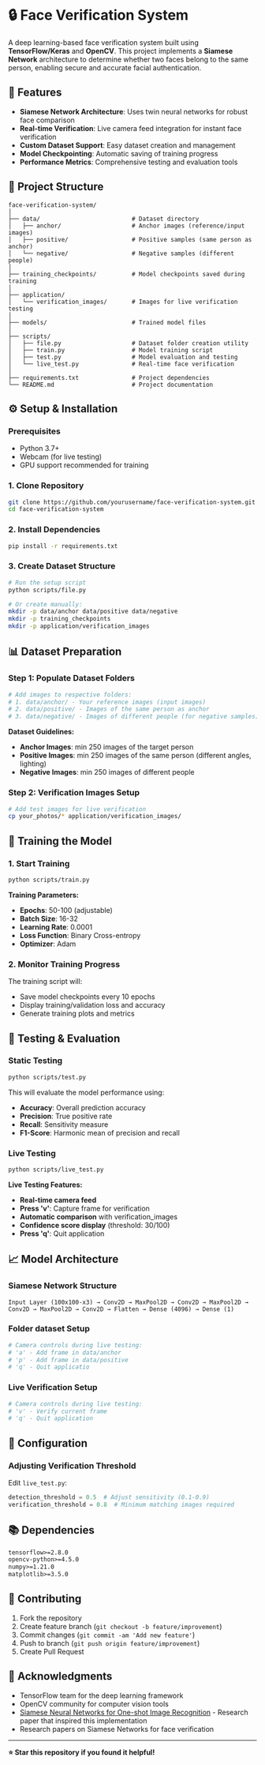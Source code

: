 # 🔒 Face Verification System

A deep learning-based face verification system built using **TensorFlow/Keras** and **OpenCV**. This project implements a **Siamese Network** architecture to determine whether two faces belong to the same person, enabling secure and accurate facial authentication.

## 🌟 Features

- **Siamese Network Architecture**: Uses twin neural networks for robust face comparison
- **Real-time Verification**: Live camera feed integration for instant face verification
- **Custom Dataset Support**: Easy dataset creation and management
- **Model Checkpointing**: Automatic saving of training progress
- **Performance Metrics**: Comprehensive testing and evaluation tools

## 📂 Project Structure

```
face-verification-system/
│
├── data/                          # Dataset directory
│   ├── anchor/                    # Anchor images (reference/input images)
│   ├── positive/                  # Positive samples (same person as anchor)
│   └── negative/                  # Negative samples (different people)
│
├── training_checkpoints/          # Model checkpoints saved during training
│
├── application/
│   └── verification_images/       # Images for live verification testing
│
├── models/                        # Trained model files
│
├── scripts/
│   ├── file.py                    # Dataset folder creation utility
│   ├── train.py                   # Model training script
│   ├── test.py                    # Model evaluation and testing
│   └── live_test.py               # Real-time face verification
│
├── requirements.txt               # Project dependencies
└── README.md                      # Project documentation
```

## ⚙️ Setup & Installation

### Prerequisites

- Python 3.7+
- Webcam (for live testing)
- GPU support recommended for training

### 1. Clone Repository

```bash
git clone https://github.com/yourusername/face-verification-system.git
cd face-verification-system
```

### 2. Install Dependencies

```bash
pip install -r requirements.txt
```

### 3. Create Dataset Structure

```bash
# Run the setup script
python scripts/file.py

# Or create manually:
mkdir -p data/anchor data/positive data/negative
mkdir -p training_checkpoints
mkdir -p application/verification_images
```

## 📊 Dataset Preparation

### Step 1: Populate Dataset Folders

```bash
# Add images to respective folders:
# 1. data/anchor/ - Your reference images (input images)
# 2. data/positive/ - Images of the same person as anchor
# 3. data/negative/ - Images of different people (for negative samples)
```

**Dataset Guidelines:**
- **Anchor Images**: min 250 images of the target person
- **Positive Images**: min 250 images of the same person (different angles, lighting)
- **Negative Images**: min 250 images of different people

### Step 2: Verification Images Setup

```bash
# Add test images for live verification
cp your_photos/* application/verification_images/
```

## 🚀 Training the Model

### 1. Start Training

```bash
python scripts/train.py
```

**Training Parameters:**
- **Epochs**: 50-100 (adjustable)
- **Batch Size**: 16-32
- **Learning Rate**: 0.0001
- **Loss Function**: Binary Cross-entropy
- **Optimizer**: Adam

### 2. Monitor Training Progress

The training script will:
- Save model checkpoints every 10 epochs
- Display training/validation loss and accuracy
- Generate training plots and metrics

## 🧪 Testing & Evaluation

### Static Testing

```bash
python scripts/test.py
```

This will evaluate the model performance using:
- **Accuracy**: Overall prediction accuracy
- **Precision**: True positive rate
- **Recall**: Sensitivity measure
- **F1-Score**: Harmonic mean of precision and recall

### Live Testing

```bash
python scripts/live_test.py
```

**Live Testing Features:**
- **Real-time camera feed**
- **Press 'v'**: Capture frame for verification
- **Automatic comparison** with verification_images
- **Confidence score display** (threshold: 30/100)
- **Press 'q'**: Quit application

## 📈 Model Architecture

### Siamese Network Structure

```
Input Layer (100x100-x3) → Conv2D → MaxPool2D → Conv2D → MaxPool2D → 
Conv2D → MaxPool2D → Conv2D → Flatten → Dense (4096) → Dense (1)
```


### Folder dataset Setup

```python
# Camera controls during live testing:
# 'a' - Add frame in data/anchor
# 'p' - Add frame in data/positive
# 'q' - Quit applicatio
```

### Live Verification Setup

```python
# Camera controls during live testing:
# 'v' - Verify current frame
# 'q' - Quit application
```


## 🔧 Configuration

### Adjusting Verification Threshold

Edit `live_test.py`:

```python
detection_threshold = 0.5  # Adjust sensitivity (0.1-0.9)
verification_threshold = 0.8  # Minimum matching images required
```


## 📚 Dependencies

```txt
tensorflow>=2.8.0
opencv-python>=4.5.0
numpy>=1.21.0
matplotlib>=3.5.0
```

## 🤝 Contributing

1. Fork the repository
2. Create feature branch (`git checkout -b feature/improvement`)
3. Commit changes (`git commit -am 'Add new feature'`)
4. Push to branch (`git push origin feature/improvement`)
5. Create Pull Request


## 🙏 Acknowledgments

- TensorFlow team for the deep learning framework
- OpenCV community for computer vision tools
- [Siamese Neural Networks for One-shot Image Recognition](https://www.cs.cmu.edu/~rsalakhu/papers/oneshot1.pdf) - Research paper that inspired this implementation
- Research papers on Siamese Networks for face verification

---

**⭐ Star this repository if you found it helpful!**
